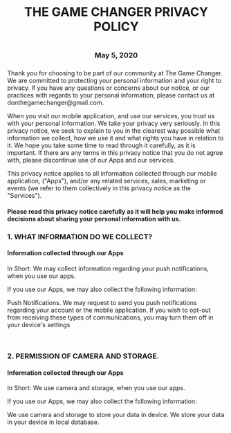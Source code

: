 <html>
<head>
<title>Notes Privacy Policy</title>
</head>
<body>

<div><h1 align='center'>THE GAME CHANGER PRIVACY POLICY<h1></div>
<div><h3 align='center'>May 5, 2020<h3></div>
<div><p>
Thank you for choosing to be part of our community at The Game Changer. We are committed to protecting your personal information and your right to privacy. If you have any questions or concerns about our notice, or our practices with regards to your personal information, please contact us at donthegamechanger@gmail.com.

When you visit our mobile application, and use our services, you trust us with your personal information. We take your privacy very seriously. In this privacy notice, we seek to explain to you in the clearest way possible what information we collect, how we use it and what rights you have in relation to it. We hope you take some time to read through it carefully, as it is important. If there are any terms in this privacy notice that you do not agree with, please discontinue use of our Apps and our services.

This privacy notice applies to all information collected through our mobile application, ("Apps"), and/or any related services, sales, marketing or events (we refer to them collectively in this privacy notice as the "Services").
</p>
<h4>Please read this privacy notice carefully as it will help you make informed decisions about sharing your personal information with us.<h4>
</div>

<div>
<h3>1. WHAT INFORMATION DO WE COLLECT?</h3>
<h4>Information collected through our Apps</h4>
<p>In Short: We may collect information regarding your push notifications, when you use our apps.</p>
<p>If you use our Apps, we may also collect the following information:</p>
<p>Push Notifications. We may request to send you push notifications regarding your account or the mobile application. If you wish to opt-out from receiving these types of communications, you may turn them off in your device's settings
</p>
</div><br/>

<div>
<h3>2. PERMISSION OF CAMERA AND STORAGE.</h3>
<h4>Information collected through our Apps</h4>
<p>In Short: We use camera and storage, when you use our apps.</p>
<p>If you use our Apps, we may also collect the following information:</p>
<p>We use camera and storage to store your data in device. We store your data in your device in local database.
</p>
</div>
</body>
</html>
